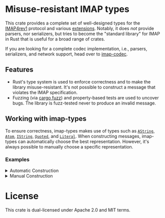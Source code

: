 # Misuse-resistant IMAP types

This crate provides a complete set of well-designed types for the [IMAP4rev1] protocol and various [extensions].
Notably, it does *not* provide parsers, nor serializers, but tries to become the "standard library" for IMAP in Rust that is
useful for a broad range of crates.

If you are looking for a complete codec implementation, i.e., parsers, serializers, and network support, head over to [imap-codec].

## Features

* Rust's type system is used to enforce correctness and to make the library misuse-resistant.
  It's not possible to construct a message that violates the IMAP specification.
* Fuzzing (via [cargo fuzz]) and property-based tests are used to uncover bugs.
  The library is fuzz-tested never to produce an invalid message.

## Working with imap-types

To ensure correctness, imap-types makes use of types such as
[`AString`](core::AString),
[`Atom`](core::Atom),
[`IString`](core::IString),
[`Quoted`](core::Quoted), and
[`Literal`](core::Literal).
When constructing messages, imap-types can automatically choose the best representation.
However, it's always possible to manually choose a specific representation.

### Examples

<details>
<summary>Automatic Construction</summary>

This ...

```rust
Command::new(
    "A1",
    CommandBody::login("alice", "password").unwrap(),
).unwrap();
```

... will produce ...

```imap
A1 LOGIN alice password
```

However, ...

```rust
Command::new(
    "A1",
    CommandBody::login("alice\"", b"\xCA\xFE".as_ref()).unwrap(),
)
.unwrap();
```

... will produce ...

```imap
A1 LOGIN "alice\"" {2}
\xCA\xFE
```

Also, the construction ...

```rust
Command::new(
    "A1",
    CommandBody::login("alice\x00", "password").unwrap(),
).unwrap();
```

... will fail because IMAP doesn't allow NULL bytes in the username (nor password).
</details>

<details>
<summary>Manual Construction</summary>

You can also use ...

```rust
Command::new(
    "A1",
    CommandBody::login(Literal::try_from("alice").unwrap(), "password").unwrap(),
)
.unwrap();
```

... to produce ...

```imap
A1 LOGIN {5}
alice password
```

... even though "alice" could be encoded more simply with an atom or quoted string.

Also, you can use Rust literals and resort to `unvalidated` constructors when you are certain that your input is correct:

```rust
// This could be provided by the email application.
let tag = TagGenerator::random();

Command {
    tag,
    body: CommandBody::Login {
        // Note that the "unvalidated" feature must be activated.
        username: AString::from(Atom::unvalidated("alice")),
        password: Secret::new(AString::from(Atom::unvalidated("password"))),
    },
};
```

In this case, imap-codec won't stand in your way.
However, it won't guarantee that you produce correct messages, either.
</details>

# License

This crate is dual-licensed under Apache 2.0 and MIT terms.

[IMAP4rev1]: https://datatracker.ietf.org/doc/html/rfc3501
[extensions]: https://docs.rs/imap-codec/latest/imap_codec/#features
[imap-codec]: https://github.com/duesee/imap-codec
[cargo fuzz]: https://github.com/rust-fuzz/cargo-fuzz
[core]: https://docs.rs/imap-types/latest/imap_types/core/index.html
